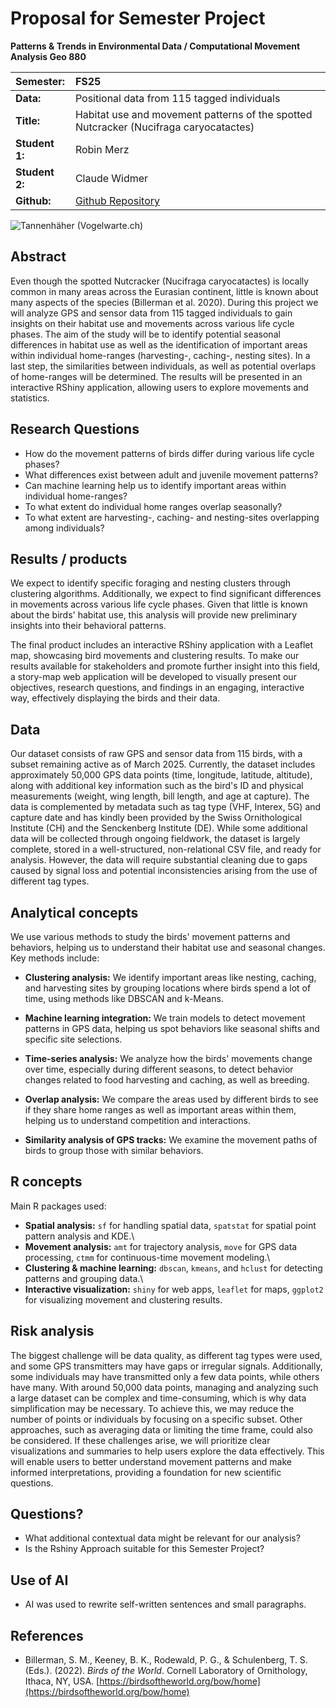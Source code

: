 # Proposal for Semester Project

<!-- 
Please render a pdf version of this Markdown document with the command below (in your bash terminal) and push this file to Github. Please do not Rename this file (Readme.md has a special meaning on GitHub).

quarto render Readme.md --to pdf
-->

**Patterns & Trends in Environmental Data / Computational Movement Analysis Geo 880**

| Semester:      | FS25                                     |
|:---------------|:---------------------------------------- |
| **Data:** | Positional data from 115 tagged individuals |
| **Title:** | Habitat use and movement patterns of the spotted Nutcracker (Nucifraga caryocatactes) |
| **Student 1:** | Robin Merz |
| **Student 2:** | Claude Widmer |
|**Github:**|[Github Repository](https://github.com/widmerc/GEO880_Project)|

![Tannenhäher (Vogelwarte.ch)](./data/Tannenhäher.jpg)


## Abstract

<!-- (50-60 words) -->

Even though the spotted Nutcracker (Nucifraga caryocatactes) is locally common in many areas across the Eurasian continent, little is known about many aspects of the species (Billerman et al. 2020).
During this project we will analyze GPS and sensor data from 115 tagged individuals to gain insights on their habitat use and movements across various life cycle phases.
The aim of the study will be to identify potential seasonal differences in habitat use as well as the identification of important areas within individual home-ranges (harvesting-, caching-, nesting sites).
In a last step, the similarities between individuals, as well as potential overlaps of home-ranges will be determined.
The results will be presented in an interactive RShiny application, allowing users to explore movements and statistics.

## Research Questions
<!-- (50-60 words) -->
-   How do the movement patterns of birds differ during various life cycle phases?
-   What differences exist between adult and juvenile movement patterns?
-   Can machine learning help us to identify important areas within individual home-ranges?
-   To what extent do individual home ranges overlap seasonally?
-   To what extent are harvesting-, caching- and nesting-sites overlapping among individuals?

## Results / products
<!-- (50-100 words) -->
<!-- What do you expect, anticipate? -->
We expect to identify specific foraging and nesting clusters through clustering algorithms.
Additionally, we expect to find significant differences in movements across various life cycle phases.
Given that little is known about the birds' habitat use, this analysis will provide new preliminary insights into their behavioral patterns.

The final product includes an interactive RShiny application with a Leaflet map, showcasing bird movements and clustering results.
To make our results available for stakeholders and promote further insight into this field, a story-map web application will be developed to visually present our objectives, research questions, and findings in an engaging, interactive way, effectively displaying the birds and their data.

## Data
<!-- (100-150 words) -->
<!-- What data will you use? Will you require additional context data? Where do you get this data from? Do you already have all the data? -->
Our dataset consists of raw GPS and sensor data from 115 birds, with a subset remaining active as of March 2025.
Currently, the dataset includes approximately 50,000 GPS data points (time, longitude, latitude, altitude), along with additional key information such as the bird's ID and physical measurements (weight, wing length, bill length, and age at capture).
The data is complemented by metadata such as tag type (VHF, Interex, 5G) and capture date and has kindly been provided by the Swiss Ornithological Institute (CH) and the Senckenberg Institute (DE).
While some additional data will be collected through ongoing fieldwork, the dataset is largely complete, stored in a well-structured, non-relational CSV file, and ready for analysis.
However, the data will require substantial cleaning due to gaps caused by signal loss and potential inconsistencies arising from the use of different tag types.

## Analytical concepts
<!-- (100-200 words) -->
<!-- Which analytical concepts will you use? What conceptual movement spaces and respective modelling approaches of trajectories will you be using? What additional spatial analysis methods will you be using? -->
We use various methods to study the birds' movement patterns and behaviors, helping us to understand their habitat use and seasonal changes.
Key methods include:

-   **Clustering analysis:** We identify important areas like nesting, caching, and harvesting sites by grouping locations where birds spend a lot of time, using methods like DBSCAN and k-Means.

-   **Machine learning integration:** We train models to detect movement patterns in GPS data, helping us spot behaviors like seasonal shifts and specific site selections.

-   **Time-series analysis:** We analyze how the birds' movements change over time, especially during different seasons, to detect behavior changes related to food harvesting and caching, as well as breeding.

-   **Overlap analysis:** We compare the areas used by different birds to see if they share home ranges as well as important areas within them, helping us to understand competition and interactions.

-   **Similarity analysis of GPS tracks:** We examine the movement paths of birds to group those with similar behaviors.


## R concepts
<!-- (50-100 words) -->
<!-- Which R concepts, functions, packages will you mainly use. What additional spatial analysis methods will you be using? -->
Main R packages used: 

- **Spatial analysis:** `sf` for handling spatial data, `spatstat` for spatial point pattern analysis and KDE.\
- **Movement analysis:** `amt` for trajectory analysis, `move` for GPS data processing, `ctmm` for continuous-time movement modeling.\
- **Clustering & machine learning:** `dbscan`, `kmeans`, and `hclust` for detecting patterns and grouping data.\
- **Interactive visualization:** `shiny` for web apps, `leaflet` for maps, `ggplot2` for visualizing movement and clustering results.

## Risk analysis
<!-- (100-150 words) -->
<!-- What could be the biggest challenges/problems you might face? What is your plan B? -->

The biggest challenge will be data quality, as different tag types were used, and some GPS transmitters may have gaps or irregular signals.
Additionally, some individuals may have transmitted only a few data points, while others have many.
With around 50,000 data points, managing and analyzing such a large dataset can be complex and time-consuming, which is why data simplification may be necessary.
To achieve this, we may reduce the number of points or individuals by focusing on a specific subset.
Other approaches, such as averaging data or limiting the time frame, could also be considered.
If these challenges arise, we will prioritize clear visualizations and summaries to help users explore the data effectively.
This will enable users to better understand movement patterns and make informed interpretations, providing a foundation for new scientific questions.

## Questions?

<!-- (100-150 words) -->

<!-- Which questions would you like to discuss at the coaching session? -->

-   What additional contextual data might be relevant for our analysis?
-   Is the Rshiny Approach suitable for this Semester Project?

## Use of AI

-   AI was used to rewrite self-written sentences and small paragraphs.

## References
- Billerman, S. M., Keeney, B. K., Rodewald, P. G., & Schulenberg, T. S. (Eds.). (2022). *Birds of the World*. Cornell Laboratory of Ornithology, Ithaca, NY, USA. [https://birdsoftheworld.org/bow/home](https://birdsoftheworld.org/bow/home)
